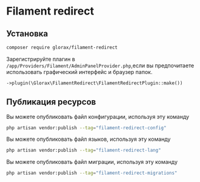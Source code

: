 # Filament redirect

## Установка

```bash
composer require glorax/filament-redirect
```

Зарегистрируйте плагин в `/app/Providers/Filament/AdminPanelProvider.php`,если вы предпочитаете использовать графический интерфейс и браузер папок.

```php
->plugin(\Glorax\FilamentRedirect\FilamentRedirectPlugin::make())
```

## Публикация ресурсов

Вы можете опубликовать файл конфигурации, используя эту команду

```bash
php artisan vendor:publish --tag="filament-redirect-config"
```

Вы можете опубликовать файл языков, используя эту команду

```bash
php artisan vendor:publish --tag="filament-redirect-lang"
```

Вы можете опубликовать файл миграции, используя эту команду

```bash
php artisan vendor:publish --tag="filament-redirect-migrations"
```